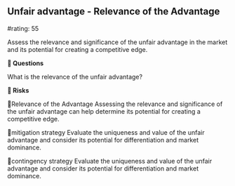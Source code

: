 

## Unfair advantage - Relevance of the Advantage

#rating: 55


Assess the relevance and significance of the unfair advantage in the market and its potential for creating a competitive edge.

**💭 Questions**

What is the relevance of the unfair advantage?

**🚨 Risks**

🚨Relevance of the Advantage
Assessing the relevance and significance of the unfair advantage can help determine its potential for creating a competitive edge.

🚨mitigation strategy
Evaluate the uniqueness and value of the unfair advantage and consider its potential for differentiation and market dominance.

🚨contingency strategy
Evaluate the uniqueness and value of the unfair advantage and consider its potential for differentiation and market dominance.




